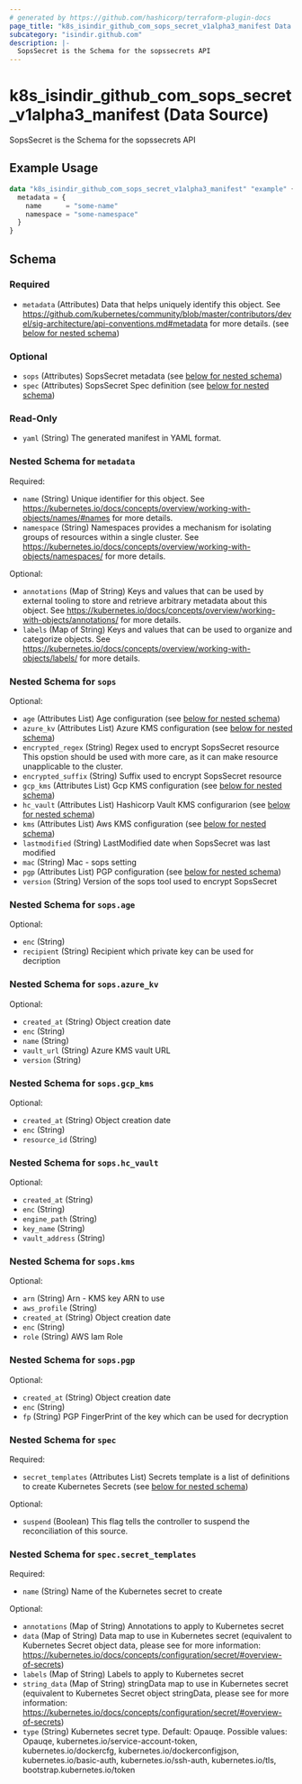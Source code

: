 ```yaml
---
# generated by https://github.com/hashicorp/terraform-plugin-docs
page_title: "k8s_isindir_github_com_sops_secret_v1alpha3_manifest Data Source - terraform-provider-k8s"
subcategory: "isindir.github.com"
description: |-
  SopsSecret is the Schema for the sopssecrets API
---
```


# k8s_isindir_github_com_sops_secret_v1alpha3_manifest (Data Source)

SopsSecret is the Schema for the sopssecrets API

## Example Usage

```terraform
data "k8s_isindir_github_com_sops_secret_v1alpha3_manifest" "example" {
  metadata = {
    name      = "some-name"
    namespace = "some-namespace"
  }
}
```

<!-- schema generated by tfplugindocs -->
## Schema

### Required

- `metadata` (Attributes) Data that helps uniquely identify this object. See https://github.com/kubernetes/community/blob/master/contributors/devel/sig-architecture/api-conventions.md#metadata for more details. (see [below for nested schema](#nestedatt--metadata))

### Optional

- `sops` (Attributes) SopsSecret metadata (see [below for nested schema](#nestedatt--sops))
- `spec` (Attributes) SopsSecret Spec definition (see [below for nested schema](#nestedatt--spec))

### Read-Only

- `yaml` (String) The generated manifest in YAML format.

<a id="nestedatt--metadata"></a>
### Nested Schema for `metadata`

Required:

- `name` (String) Unique identifier for this object. See https://kubernetes.io/docs/concepts/overview/working-with-objects/names/#names for more details.
- `namespace` (String) Namespaces provides a mechanism for isolating groups of resources within a single cluster. See https://kubernetes.io/docs/concepts/overview/working-with-objects/namespaces/ for more details.

Optional:

- `annotations` (Map of String) Keys and values that can be used by external tooling to store and retrieve arbitrary metadata about this object. See https://kubernetes.io/docs/concepts/overview/working-with-objects/annotations/ for more details.
- `labels` (Map of String) Keys and values that can be used to organize and categorize objects. See https://kubernetes.io/docs/concepts/overview/working-with-objects/labels/ for more details.


<a id="nestedatt--sops"></a>
### Nested Schema for `sops`

Optional:

- `age` (Attributes List) Age configuration (see [below for nested schema](#nestedatt--sops--age))
- `azure_kv` (Attributes List) Azure KMS configuration (see [below for nested schema](#nestedatt--sops--azure_kv))
- `encrypted_regex` (String) Regex used to encrypt SopsSecret resource This opstion should be used with more care, as it can make resource unapplicable to the cluster.
- `encrypted_suffix` (String) Suffix used to encrypt SopsSecret resource
- `gcp_kms` (Attributes List) Gcp KMS configuration (see [below for nested schema](#nestedatt--sops--gcp_kms))
- `hc_vault` (Attributes List) Hashicorp Vault KMS configurarion (see [below for nested schema](#nestedatt--sops--hc_vault))
- `kms` (Attributes List) Aws KMS configuration (see [below for nested schema](#nestedatt--sops--kms))
- `lastmodified` (String) LastModified date when SopsSecret was last modified
- `mac` (String) Mac - sops setting
- `pgp` (Attributes List) PGP configuration (see [below for nested schema](#nestedatt--sops--pgp))
- `version` (String) Version of the sops tool used to encrypt SopsSecret

<a id="nestedatt--sops--age"></a>
### Nested Schema for `sops.age`

Optional:

- `enc` (String)
- `recipient` (String) Recipient which private key can be used for decription


<a id="nestedatt--sops--azure_kv"></a>
### Nested Schema for `sops.azure_kv`

Optional:

- `created_at` (String) Object creation date
- `enc` (String)
- `name` (String)
- `vault_url` (String) Azure KMS vault URL
- `version` (String)


<a id="nestedatt--sops--gcp_kms"></a>
### Nested Schema for `sops.gcp_kms`

Optional:

- `created_at` (String) Object creation date
- `enc` (String)
- `resource_id` (String)


<a id="nestedatt--sops--hc_vault"></a>
### Nested Schema for `sops.hc_vault`

Optional:

- `created_at` (String)
- `enc` (String)
- `engine_path` (String)
- `key_name` (String)
- `vault_address` (String)


<a id="nestedatt--sops--kms"></a>
### Nested Schema for `sops.kms`

Optional:

- `arn` (String) Arn - KMS key ARN to use
- `aws_profile` (String)
- `created_at` (String) Object creation date
- `enc` (String)
- `role` (String) AWS Iam Role


<a id="nestedatt--sops--pgp"></a>
### Nested Schema for `sops.pgp`

Optional:

- `created_at` (String) Object creation date
- `enc` (String)
- `fp` (String) PGP FingerPrint of the key which can be used for decryption



<a id="nestedatt--spec"></a>
### Nested Schema for `spec`

Required:

- `secret_templates` (Attributes List) Secrets template is a list of definitions to create Kubernetes Secrets (see [below for nested schema](#nestedatt--spec--secret_templates))

Optional:

- `suspend` (Boolean) This flag tells the controller to suspend the reconciliation of this source.

<a id="nestedatt--spec--secret_templates"></a>
### Nested Schema for `spec.secret_templates`

Required:

- `name` (String) Name of the Kubernetes secret to create

Optional:

- `annotations` (Map of String) Annotations to apply to Kubernetes secret
- `data` (Map of String) Data map to use in Kubernetes secret (equivalent to Kubernetes Secret object data, please see for more information: https://kubernetes.io/docs/concepts/configuration/secret/#overview-of-secrets)
- `labels` (Map of String) Labels to apply to Kubernetes secret
- `string_data` (Map of String) stringData map to use in Kubernetes secret (equivalent to Kubernetes Secret object stringData, please see for more information: https://kubernetes.io/docs/concepts/configuration/secret/#overview-of-secrets)
- `type` (String) Kubernetes secret type. Default: Opauqe. Possible values: Opauqe, kubernetes.io/service-account-token, kubernetes.io/dockercfg, kubernetes.io/dockerconfigjson, kubernetes.io/basic-auth, kubernetes.io/ssh-auth, kubernetes.io/tls, bootstrap.kubernetes.io/token
